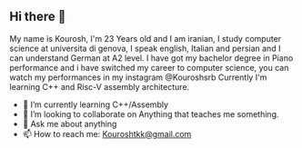 ## Hi there 👋

My name is Kourosh, I'm 23 Years old and I am iranian, I study computer science at universita di genova, I speak english, Italian and persian and I can understand German at A2 level.
I have got my bachelor degree in Piano performance and i have switched my career to computer science, you can watch my performances in my instagram @Kouroshsrb
Currently I'm learning C++ and Risc-V assembly architecture.

- 🌱 I’m currently learning C++/Assembly
- 👯 I’m looking to collaborate on Anything that teaches me something.
- 💬 Ask me about anything
- 📫 How to reach me: Kouroshtkk@gmail.com

